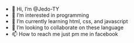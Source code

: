 - 👋 Hi, I’m @Jedo-TY
- 👀 I’m interested in programming
- 🌱 I’m currently learning html, css, and javascript
- 💞️ I’m looking to collaborate on these language
- 📫 How to reach me just pm me in facebook

<!---
Jedo-TY/Jedo-TY is a ✨ special ✨ repository because its `README.md` (this file) appears on your GitHub profile.
You can click the Preview link to take a look at your changes.
--->

